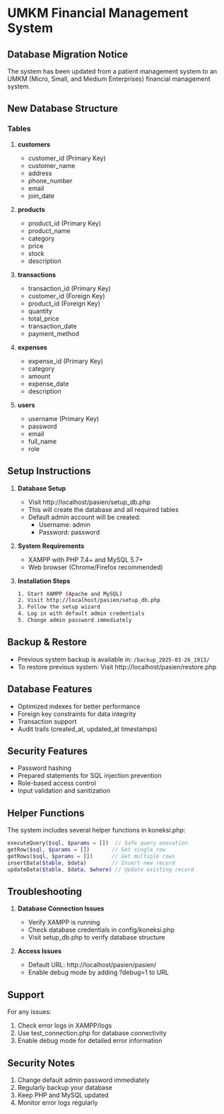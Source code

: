 # UMKM Financial Management System

## Database Migration Notice
The system has been updated from a patient management system to an UMKM (Micro, Small, and Medium Enterprises) financial management system.

## New Database Structure

### Tables
1. **customers**
   - customer_id (Primary Key)
   - customer_name
   - address
   - phone_number
   - email
   - join_date

2. **products**
   - product_id (Primary Key)
   - product_name
   - category
   - price
   - stock
   - description

3. **transactions**
   - transaction_id (Primary Key)
   - customer_id (Foreign Key)
   - product_id (Foreign Key)
   - quantity
   - total_price
   - transaction_date
   - payment_method

4. **expenses**
   - expense_id (Primary Key)
   - category
   - amount
   - expense_date
   - description

5. **users**
   - username (Primary Key)
   - password
   - email
   - full_name
   - role

## Setup Instructions

1. **Database Setup**
   - Visit http://localhost/pasien/setup_db.php
   - This will create the database and all required tables
   - Default admin account will be created:
     - Username: admin
     - Password: password

2. **System Requirements**
   - XAMPP with PHP 7.4+ and MySQL 5.7+
   - Web browser (Chrome/Firefox recommended)

3. **Installation Steps**
   ```bash
   1. Start XAMPP (Apache and MySQL)
   2. Visit http://localhost/pasien/setup_db.php
   3. Follow the setup wizard
   4. Log in with default admin credentials
   5. Change admin password immediately
   ```

## Backup & Restore
- Previous system backup is available in: `/backup_2025-03-26_1913/`
- To restore previous system: Visit http://localhost/pasien/restore.php

## Database Features
- Optimized indexes for better performance
- Foreign key constraints for data integrity
- Transaction support
- Audit trails (created_at, updated_at timestamps)

## Security Features
- Password hashing
- Prepared statements for SQL injection prevention
- Role-based access control
- Input validation and sanitization

## Helper Functions
The system includes several helper functions in koneksi.php:
```php
executeQuery($sql, $params = [])  // Safe query execution
getRow($sql, $params = [])       // Get single row
getRows($sql, $params = [])      // Get multiple rows
insertData($table, $data)        // Insert new record
updateData($table, $data, $where) // Update existing record
```

## Troubleshooting
1. **Database Connection Issues**
   - Verify XAMPP is running
   - Check database credentials in config/koneksi.php
   - Visit setup_db.php to verify database structure

2. **Access Issues**
   - Default URL: http://localhost/pasien/pasien/
   - Enable debug mode by adding ?debug=1 to URL

## Support
For any issues:
1. Check error logs in XAMPP/logs
2. Use test_connection.php for database connectivity
3. Enable debug mode for detailed error information

## Security Notes
1. Change default admin password immediately
2. Regularly backup your database
3. Keep PHP and MySQL updated
4. Monitor error logs regularly
